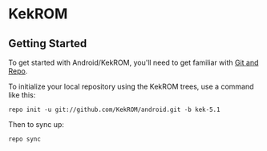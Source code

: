 KekROM
===========

Getting Started
---------------

To get started with Android/KekROM, you'll need to get
familiar with [Git and Repo](http://source.android.com/source/using-repo.html).

To initialize your local repository using the KekROM trees, use a command like this:

    repo init -u git://github.com/KekROM/android.git -b kek-5.1

Then to sync up:

    repo sync
